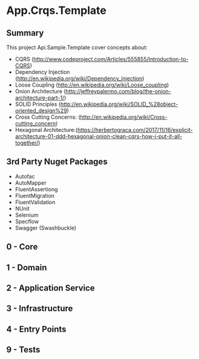 # App.Crqs.Template

## Summary

This project Api.Sample.Template cover concepts about:
 
 
 - CQRS (http://www.codeproject.com/Articles/555855/Introduction-to-CQRS)
 - Dependency Injection (http://en.wikipedia.org/wiki/Dependency_injection)
 - Loose Coupling (http://en.wikipedia.org/wiki/Loose_coupling)
 - Onion Architecture (http://jeffreypalermo.com/blog/the-onion-architecture-part-1/)
 - SOLID Principles (http://en.wikipedia.org/wiki/SOLID_%28object-oriented_design%29)
 - Cross Cutting Concerns: (http://en.wikipedia.org/wiki/Cross-cutting_concern)
 - Hexagonal Architecture:(https://herbertograca.com/2017/11/16/explicit-architecture-01-ddd-hexagonal-onion-clean-cqrs-how-i-put-it-all-together/)

## 3rd Party Nuget Packages 
 
- Autofac
- AutoMapper
- FluentAssertiong
- FluentMigration
- FluentValidation
- NUnit
- Selenium
- Specflow
- Swagger (Swashbuckle)
 
 
## 0 - Core

## 1 - Domain

## 2 - Application Service

## 3 - Infrastructure

## 4 - Entry Points 

## 9 - Tests
